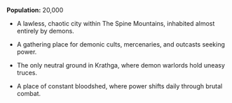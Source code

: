 **Population:** 20,000

- A lawless, chaotic city within The Spine Mountains, inhabited almost entirely by demons.

- A gathering place for demonic cults, mercenaries, and outcasts seeking power.

- The only neutral ground in Krathga, where demon warlords hold uneasy truces.

- A place of constant bloodshed, where power shifts daily through brutal combat.